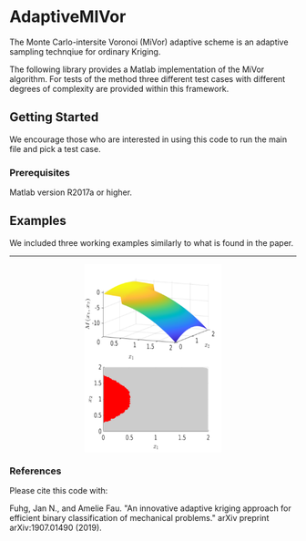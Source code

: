 # AdaptiveMIVor
The Monte Carlo-intersite Voronoi (MiVor) adaptive scheme is an adaptive sampling technqiue for ordinary Kriging. 

The following library provides a Matlab implementation of the MiVor algorithm. For tests of the method three different test cases with different degrees of complexity are provided within this framework.


## Getting Started

We encourage those who are interested in using this code to run the main file and pick a test case.

### Prerequisites

Matlab version R2017a or higher.

## Examples 

We included three working examples similarly to what is found in the paper.

---

<p align="center">
  <img align="middle" src="./docs/TestCase1_Image.pdf" alt="Example 1" width="240" height="330" />
</p>


### References

Please cite this code with:

Fuhg, Jan N., and Amelie Fau. "An innovative adaptive kriging approach for efficient binary classification of mechanical problems." arXiv preprint arXiv:1907.01490 (2019).




